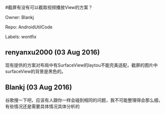 #截屏有没有可以截取视频播放View的方案？

Owner: Blankj

Repo: AndroidUtilCode

Labels: wontfix 

## renyanxu2000 (03 Aug 2016)

现有提供的方案对布局中有SurfaceView的laytou不能完美适配，截屏的图片中surfaceView的背景是黑色的。


## Blankj (03 Aug 2016)

谷歌搜一下吧，应该有人跟你一样会碰到相同的问题，我不可能整理得会那么细，有些情况还是需要具体情况具体分析的


